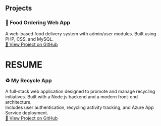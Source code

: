 ## Projects

### 🍕 Food Ordering Web App
A web-based food delivery system with admin/user modules. Built using PHP, CSS, and MySQL.  
[🔗 View Project on GitHub](https://github.com/Dayaj2003/foodproject)
# RESUME
### ♻️ My Recycle App  
A full-stack web application designed to promote and manage recycling initiatives. Built with a Node.js backend and a modern front-end architecture.  
Includes user authentication, recycling activity tracking, and Azure App Service deployment.  
[🔗 View Project on GitHub](https://github.com/shreyanithin/My-Recycle-App)

